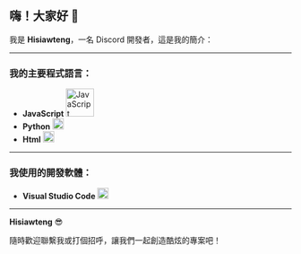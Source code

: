 ## 嗨！大家好 👋  
我是 **Hisiawteng**，一名 Discord 開發者，這是我的簡介：

---

### 我的主要程式語言：

- **JavaScript** <img src="https://cdn.jsdelivr.net/gh/devicons/devicon/icons/javascript/javascript-original.svg" height="50" alt="JavaScript" />  
- **Python** <img src="https://cdn.jsdelivr.net/gh/devicons/devicon/icons/python/python-original.svg" height="20" alt="Python" />
- **Html** <img src="https://cdn.jsdelivr.net/gh/devicons/devicon@latest/icons/html5/html5-original-wordmark.svg" height="20" alt="Html"/>
---

### 我使用的開發軟體：
- **Visual Studio Code** <img src="https://cdn.jsdelivr.net/gh/devicons/devicon/icons/vscode/vscode-original.svg" height="20" alt="VS Code" />  
---


**Hisiawteng** 😎

隨時歡迎聯繫我或打個招呼，讓我們一起創造酷炫的專案吧！
